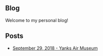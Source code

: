 ## Blog

Welcome to my personal blog!

## Posts

* [September 29, 2018 - Yanks Air Museum](https://williamteav.github.io/personal_website/blog/post001/entry.html)


